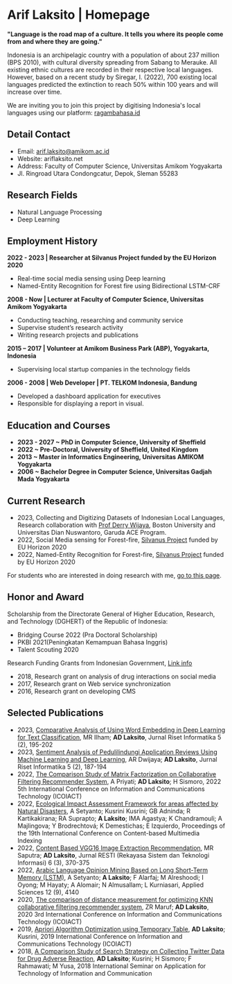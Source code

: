 # Arif Laksito | Homepage

**"Language is the road map of a culture. It tells you where its people come from and where they are going."** 

Indonesia is an archipelagic country with a population of about 237 million (BPS 2010), with cultural diversity spreading from Sabang to Merauke. All existing ethnic cultures are recorded in their respective local languages. However, based on a recent study by Siregar, I. (2022), 700 existing local languages predicted the extinction to reach 50% within 100 years and will increase over time.

We are inviting you to join this project by digitising Indonesia's local languages using our platform: [ragambahasa.id](https://ragambahasa.id)

## Detail Contact
- Email: arif.laksito@amikom.ac.id
- Website: ariflaksito.net
- Address: Faculty of Computer Science, Universitas Amikom Yogyakarta
- Jl. Ringroad Utara Condongcatur, Depok, Sleman 55283

## Research Fields
- Natural Language Processing
- Deep Learning

## Employment History
**2022 - 2023 | Researcher at Silvanus Project funded by the EU Horizon 2020**
- Real-time social media sensing using Deep learning
- Named-Entity Recognition for Forest fire using Bidirectional LSTM-CRF

**2008 - Now | Lecturer at Faculty of Computer Science, Universitas Amikom Yogyakarta**
- Conducting teaching, researching and community service
- Supervise student’s research activity
- Writing research projects and publications

**2015 – 2017 | Volunteer at Amikom Business Park (ABP), Yogyakarta, Indonesia**
-  Supervising local startup companies in the technology fields

**2006 - 2008 | Web Developer | PT. TELKOM Indonesia, Bandung**
- Developed a dashboard application for executives
- Responsible for displaying a report in visual.

## Education and Courses
- **2023 - 2027 ~ PhD in Computer Science, University of Sheffield**
- **2022 ~ Pre-Doctoral, University of Sheffield, United Kingdom**
- **2013 ~ Master in Informatics Engineering, Universitas AMIKOM Yogyakarta**
- **2006 ~ Bachelor Degree in Computer Science, Universitas Gadjah Mada Yogyakarta**


<!-- - **Apr 2021 ~ Datacamp**, Introduction to Natural Language Processing in Python - [See Credential](https://www.datacamp.com/statement-of-accomplishment/course/923c9e6b1366e4e1de3715b7737975aa994b252b)
- **Apr 2021 ~ Datacamp**, Building Recommendation Engines in Python - [See Credential](https://www.datacamp.com/statement-of-accomplishment/course/ecaf48b52f1f9449341a6b9593637b70a540a3a2)
- **Oct 2020 ~ Dicoding**, Belajar Machine Learning untuk Pemula - [See Credential](https://www.dicoding.com/certificates/JMZVM236OZN9)
- **Sep 2020 ~ Coursera and University of Minnesota**, Recommender Systems: Matrix factorization and Advanced techniques. Grade Achieved: 100.00% - [See Credential](https://www.coursera.org/account/accomplishments/certificate/QRU9Q24EUZ3M)
- **Sep 2020 ~ Datacamp**, Building Recommendation Engines with PySpark. - [See Credential](https://www.datacamp.com/statement-of-accomplishment/course/ac0b2da3a7c1929fb911ad61ac056ff7212c4b26)
- **Sep 2020 ~ Datacamp**, Supervised Learning with scikit-learn. - [See Credential](https://www.datacamp.com/statement-of-accomplishment/course/e558b87ce3aef6fb09523c793076748155278811)
- **Sep 2020 ~ Datacamp**, Unsupervised Learning in Python. - [See Credential](https://www.datacamp.com/statement-of-accomplishment/course/7ddbb94f62e72d6e7bf8f7f9864d3de69e2a4860)
- **Aug 2020 ~ Coursera and University of Minnesota**, Recommender Systems: Evaluation and Metrics. Grade Achieved: 93.00% - [See Credential](https://www.coursera.org/account/accomplishments/certificate/MBK6LEJX2QJK)
- **Jul 2020 ~ Sanbercode**, Python - Data Science on 15 June - 10 July 2020. Grade Achieved: 88.00% - [See Credential](/assets/docs/Sanbercode_Data_Science.pdf)
- **Jul 2020 ~ Coursera and University of Minnesota**, Nearest Neighbor Collaborative Filtering. Grade Achieved: 96.00% - [See Credential](https://www.coursera.org/account/accomplishments/certificate/JUCUEQ5M2ZZH)
- **Jun 2020 ~ DQLab Data Challenge & BI Traveloka**: Hotel Search Engine Project. - [See Credential](/assets/docs/DQLab_Data_Challenge_Hotel_Rec.jpg)
- **Jun 2020 ~ Coursera and University of Minnesota**, Introduction to Recommender Systems: Non-Personalized and Content-Based. Completed 4 weeks; an average of 3-7 hours per week, plus 2-5 hours per week for honors track. Grade Achieved: 88.23% - [See Credential](https://www.coursera.org/account/accomplishments/certificate/PCC5EWSW8CDT)
- **Nov 2019 ~ Dicoding**, Android Jetpack Pro. - [See Credential](https://www.dicoding.com/certificates/4EXGY6REEXRL)
- **Dec 2018 ~ Dicoding**, Kotlin Android Developer Expert. - [See Credential](https://www.dicoding.com/certificates/1OP8DLOGVPQK)
- **Aug 2018 ~ Dicoding**, Belajar Fundamental Aplikasi Android. - [See Credential](https://www.dicoding.com/certificates/0LZ0D30ORX65)
- **Apr 2014 ~ Certificate of completion Java Programming, Oracle Academy**, Jakarta, Indonesia. Successfully completed 32 hours of professional development for Java Programming. - [See Credential](/assets/docs/Oracle_Java_Programming.jpg)
- **March 2013 ~ Certificate of completion Java Fundamentals, Oracle Academy**, Jakarta, Indonesia. Successfully completed 40 hours of professional development for the Java Fundamentals. - [See Credential](/assets/docs/Oracle_Java_Fundamental.jpg) -->

## Current Research
- 2023, Collecting and Digitizing Datasets of Indonesian Local Languages, Research collaboration with [Prof Derry Wijaya](https://derrywijaya.github.io/web/), Boston University and Universitas Dian Nuswantoro, Garuda ACE Program.
- 2022, Social Media sensing for Forest-fire, [Silvanus Project](https://silvanus-project.eu/) funded by EU Horizon 2020
- 2022, Named-Entity Recognition for Forest-fire, [Silvanus Project](https://silvanus-project.eu/) funded by EU Horizon 2020

For students who are interested in doing research with me, [go to this page](https://blog.ariflaksito.net/p/research-collaboration.html).

## Honor and Award
Scholarship from the Directorate General of Higher Education, Research, and Technology (DGHERT) of the Republic of Indonesia:
- Bridging Course 2022 (Pra Doctoral Scholarship)
- PKBI 2021(Peningkatan Kemampuan Bahasa Inggris)
- Talent Scouting 2020

Research Funding Grants from Indonesian Government, [Link info](https://sinta.kemdikbud.go.id/authors/profile/6098026/?view=researches)
- 2018, Research grant on analysis of drug interactions on social media
- 2017, Research grant on Web service synchronization
- 2016, Research grant on developing CMS

<!-- Community Service Grant from Indonesian Government, [Link info](https://sinta.kemdikbud.go.id/authors/profile/6098026/?view=services)
- 2017, IBM Kesenian ketoprak dan shalawat pitutur

Google Scholarship Development Program
- Scholarship for Indonesian Lecturer in 2018 (Batch 2)
- Excellence of completing e-course in Android programming
-->
## Selected Publications
- 2023, [Comparative Analysis of Using Word Embedding in Deep Learning for Text Classification](http://ejournal.kresnamediapublisher.com/index.php/jri/article/view/507), MR Ilham; **AD Laksito**, Jurnal Riset Informatika 5 (2), 195-202
- 2023, [Sentiment Analysis of Pedulilindungi Application Reviews Using Machine Learning and Deep Learning](http://ejournal.kresnamediapublisher.com/index.php/jri/article/view/505), AR Dwijaya; **AD Laksito**, Jurnal Riset Informatika 5 (2), 187-194
- 2022, [The Comparison Study of Matrix Factorization on Collaborative Filtering Recommender System](https://ieeexplore.ieee.org/abstract/document/9972018), A Priyati; **AD Laksito**; H Sismoro, 2022 5th International Conference on Information and Communications Technology (ICOIACT)
- 2022, [Ecological Impact Assessment Framework for areas affected by Natural Disasters](https://dl.acm.org/doi/abs/10.1145/3549555.3549596), A Setyanto; Kusrini Kusrini; GB Adninda; R Kartikakirana; RA Suprapto; **A Laksito**; IMA Agastya; K Chandramouli; A Majlingova; Y Brodrechtová; K Demestichas; E Izquierdo, Proceedings of the 19th International Conference on Content-based Multimedia Indexing
- 2022, [Content Based VGG16 Image Extraction Recommendation](http://www.jurnal.iaii.or.id/index.php/RESTI/article/view/3909), MR Saputra; **AD Laksito**, Jurnal RESTI (Rekayasa Sistem dan Teknologi Informasi) 6 (3), 370-375
- 2022, [Arabic Language Opinion Mining Based on Long Short-Term Memory (LSTM)](https://www.mdpi.com/2076-3417/12/9/4140), A Setyanto; **A Laksito**; F Alarfaj; M Alreshoodi; I Oyong; M Hayaty; A Alomair; N Almusallam; L Kurniasari, Applied Sciences 12 (9), 4140
- 2020, [The comparison of distance measurement for optimizing KNN collaborative filtering recommender system](https://ieeexplore.ieee.org/abstract/document/9332108), ZR Maruf; **AD Laksito**, 2020 3rd International Conference on Information and Communications Technology (ICOIACT)
- 2019, [Apriori Algorithm Optimization using Temporary Table](https://ieeexplore.ieee.org/abstract/document/8938475), **AD Laksito**; Kusrini, 2019 International Conference on Information and Communications Technology (ICOIACT)
- 2018, [A Comparison Study of Search Strategy on Collecting Twitter Data for Drug Adverse Reaction](https://ieeexplore.ieee.org/abstract/document/8549746), **AD Laksito**; Kusrini; H Sismoro; F Rahmawati; M Yusa, 2018 International Seminar on Application for Technology of Information and Communication

<!--
- [Google Scholar](https://scholar.google.co.id/citations?user=9zhrw7YAAAAJ&hl=id)
- [Scopus](https://www.scopus.com/authid/detail.uri?authorId=57200217326)
- [ORCID](https://orcid.org/0000-0003-4679-2544)
- [Sinta Indonesia](https://sinta3.ristekbrin.go.id/authors/profile/6098026)

## Skills
- Strong communication/presentation skills.
- Web programming using PHP, JavaScript.
- Android programming using Java and Kotlin.
- SQL Database Programming.
- Machine learning programming using Python.
-->
